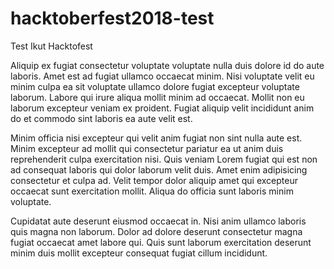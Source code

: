 # hacktoberfest2018-test

Test Ikut Hacktofest

Aliquip ex fugiat consectetur voluptate voluptate nulla duis dolore id do aute laboris. Amet est ad fugiat ullamco occaecat minim. Nisi voluptate velit eu minim culpa ea sit voluptate ullamco dolore fugiat excepteur voluptate laborum. Labore qui irure aliqua mollit minim ad occaecat. Mollit non eu laborum excepteur veniam ex proident. Fugiat aliquip velit incididunt anim do et commodo sint laboris ea aute velit est.

Minim officia nisi excepteur qui velit anim fugiat non sint nulla aute est. Minim excepteur ad mollit qui consectetur pariatur ea ut anim duis reprehenderit culpa exercitation nisi. Quis veniam Lorem fugiat qui est non ad consequat laboris qui dolor laborum velit duis. Amet enim adipisicing consectetur et culpa ad. Velit tempor dolor aliquip amet qui excepteur occaecat sunt exercitation mollit. Aliqua do officia sunt laboris minim voluptate.

Cupidatat aute deserunt eiusmod occaecat in. Nisi anim ullamco laboris quis magna non laborum. Dolor ad dolore deserunt consectetur magna fugiat occaecat amet labore qui. Quis sunt laborum exercitation deserunt minim duis mollit excepteur consequat fugiat cillum incididunt.
